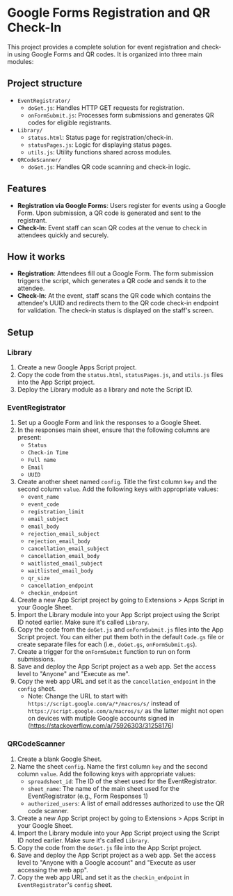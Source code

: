 # Google Forms Registration and QR Check-In

This project provides a complete solution for event registration and check-in using Google Forms and QR codes. It is organized into three main modules:

## Project structure

- `EventRegistrator/`
  - `doGet.js`: Handles HTTP GET requests for registration.
  - `onFormSubmit.js`: Processes form submissions and generates QR codes for eligible registrants.
- `Library/`
  - `status.html`: Status page for registration/check-in.
  - `statusPages.js`: Logic for displaying status pages.
  - `utils.js`: Utility functions shared across modules.
- `QRCodeScanner/`
  - `doGet.js`: Handles QR code scanning and check-in logic.

## Features

- **Registration via Google Forms**: Users register for events using a Google Form. Upon submission, a QR code is generated and sent to the registrant.
- **Check-In**: Event staff can scan QR codes at the venue to check in attendees quickly and securely.

## How it works

- **Registration**: Attendees fill out a Google Form. The form submission triggers the script, which generates a QR code and sends it to the attendee.
- **Check-In**: At the event, staff scans the QR code which contains the attendee's UUID and redirects them to the QR code check-in endpoint for validation. The check-in status is displayed on the staff's screen.

## Setup

### Library
1. Create a new Google Apps Script project.
2. Copy the code from the `status.html`, `statusPages.js`, and `utils.js` files into the App Script project.
3. Deploy the Library module as a library and note the Script ID.

### EventRegistrator
1. Set up a Google Form and link the responses to a Google Sheet.
2. In the responses main sheet, ensure that the following columns are present:
   - `Status`
   - `Check-in Time`
   - `Full name`
   - `Email`
   - `UUID`
3. Create another sheet named `config`. Title the first column `key` and the second column `value`. Add the following keys with appropriate values:
   - `event_name`
   - `event_code`
   - `registration_limit`
   - `email_subject`
   - `email_body`
   - `rejection_email_subject`
   - `rejection_email_body`
   - `cancellation_email_subject`
   - `cancellation_email_body`
   - `waitlisted_email_subject`
   - `waitlisted_email_body`
   - `qr_size`
   - `cancellation_endpoint`
   - `checkin_endpoint`
4. Create a new App Script project by going to Extensions > Apps Script in your Google Sheet.
5. Import the Library module into your App Script project using the Script ID noted earlier. Make sure it's called `Library`.
6. Copy the code from the `doGet.js` and `onFormSubmit.js` files into the App Script project. You can either put them both in the default `Code.gs` file or create separate files for each (i.e., `doGet.gs`, `onFormSubmit.gs`).
7. Create a trigger for the `onFormSubmit` function to run on form submissions.
8. Save and deploy the App Script project as a web app. Set the access level to "Anyone" and "Execute as me".
9. Copy the web app URL and set it as the `cancellation_endpoint` in the `config` sheet.
    - Note: Change the URL to start with `https://script.google.com/a/*/macros/s/` instead of `https://script.google.com/a/macros/s/` as the latter might not open on devices with mutiple Google accounts signed in (https://stackoverflow.com/a/75926303/31258176)

### QRCodeScanner
1. Create a blank Google Sheet.
2. Name the sheet `config`. Name the first column `key` and the second column `value`. Add the following keys with appropriate values:
   - `spreadsheet_id`: The ID of the sheet used for the EventRegistrator.
   - `sheet_name`: The name of the main sheet used for the EventRegistrator (e.g., Form Responses 1)
   - `authorized_users`: A list of email addresses authorized to use the QR code scanner.
3. Create a new App Script project by going to Extensions > Apps Script in your Google Sheet.
4. Import the Library module into your App Script project using the Script ID noted earlier. Make sure it's called `Library`.
5. Copy the code from the `doGet.js` file into the App Script project.
6. Save and deploy the App Script project as a web app. Set the access level to "Anyone with a Google account" and "Execute as user accessing the web app".
7. Copy the web app URL and set it as the `checkin_endpoint` in `EventRegistrator`'s `config` sheet.